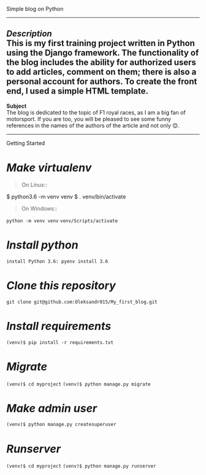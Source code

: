 Simple blog on Python

---
***Description***</br>
This is my first training project written in Python using the Django framework.
The functionality of the blog includes the ability for authorized users to add articles, comment on them; there is also a personal account for authors.
To create the front end, I used a simple HTML template.
---

****Subject****</br>
The blog is dedicated to the topic of F1 royal races, as I am a big fan of motorsport. If you are too, you will be pleased to see some funny references in the names of the authors of the article and not only 😊.

---
 Getting Started
 
 ***Make virtualenv***
===============

>On Linux::

   $ python3.6 -m venv venv
   $ . venv/bin/activate

>On Windows::

   `python -m venv venv`
   `venv/Scripts/activate`

***Install python***
===============
   `install Python 3.6: pyenv install 3.6`


***Clone this repository***
===============

   `git clone git@github.com:Oleksandr015/My_first_blog.git`
   

***Install requirements***
===============

   `(venv)$ pip install -r requirements.txt`

***Migrate***
=======

   `(venv)$ cd myproject`
   `(venv)$ python manage.py migrate`

***Make admin user***
===============

   `(venv)$ python manage.py createsuperuser`

***Runserver***
=========

   `(venv)$ cd myproject`
   `(venv)$ python manage.py runserver`
